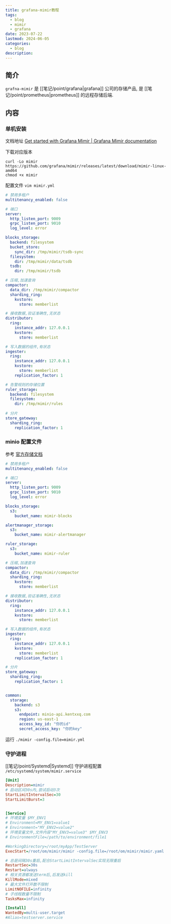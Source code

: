 ```yaml
---
title: grafana-mimir教程
tags:
  - blog
  - mimir
  - grafana
date: 2023-07-22
lastmod: 2024-06-05
categories:
  - blog
description: 
---
```


## 简介

`grafna-mimir` 是 [[笔记/point/grafana|grafana]] 公司的存储产品, 是 [[笔记/point/prometheus|prometheus]] 的远程存储后端.

## 内容

### 单机安装

文档地址 [Get started with Grafana Mimir | Grafana Mimir documentation](https://grafana.com/docs/mimir/latest/get-started/#start-grafana-mimir)

下载对应版本

```shell
curl -Lo mimir https://github.com/grafana/mimir/releases/latest/download/mimir-linux-amd64
chmod +x mimir
```

配置文件 `vim mimir.yml`

```yml
# 禁用多租户
multitenancy_enabled: false

# 端口
server:
  http_listen_port: 9009
  grpc_listen_port: 9010
  log_level: error

blocks_storage:
  backend: filesystem
  bucket_store:
    sync_dir: /tmp/mimir/tsdb-sync
  filesystem:
    dir: /tmp/mimir/data/tsdb
  tsdb:
    dir: /tmp/mimir/tsdb

# 压缩,加速查询
compactor:
  data_dir: /tmp/mimir/compactor
  sharding_ring:
    kvstore:
      store: memberlist

# 接收数据,验证准确性,无状态
distributor:
  ring:
    instance_addr: 127.0.0.1
    kvstore:
      store: memberlist

# 写入数据的组件,有状态
ingester:
  ring:
    instance_addr: 127.0.0.1
    kvstore:
      store: memberlist
    replication_factor: 1

# 告警规则的存储位置
ruler_storage:
  backend: filesystem
  filesystem:
    dir: /tmp/mimir/rules
    
# 分片
store_gateway:
  sharding_ring:
    replication_factor: 1
```

### minio 配置文件

参考 [官方存储文档](https://grafana.com/docs/mimir/latest/configure/configure-object-storage-backend/)

```yaml
# 禁用多租户
multitenancy_enabled: false

# 端口
server:
  http_listen_port: 9009
  grpc_listen_port: 9010
  log_level: error

blocks_storage:
  s3:
    bucket_name: mimir-blocks

alertmanager_storage:
  s3:
    bucket_name: mimir-alertmanager

ruler_storage:
  s3:
    bucket_name: mimir-ruler

# 压缩,加速查询
compactor:
  data_dir: /tmp/mimir/compactor
  sharding_ring:
    kvstore:
      store: memberlist

# 接收数据,验证准确性,无状态
distributor:
  ring:
    instance_addr: 127.0.0.1
    kvstore:
      store: memberlist

# 写入数据的组件,有状态
ingester:
  ring:
    instance_addr: 127.0.0.1
    kvstore:
      store: memberlist
    replication_factor: 1

# 分片
store_gateway:
  sharding_ring:
    replication_factor: 1


common:
  storage:
    backend: s3
    s3:
      endpoint: minio-api.kentxxq.com
      region: us-east-1
      access_key_id: "你的id"
      secret_access_key: "你的key"
```

运行 `./mimir -config.file=mimir.yml`

### 守护进程

[[笔记/point/Systemd|Systemd]] 守护进程配置 `/etc/systemd/system/mimir.service`

```ini
[Unit]
Description=mimir
# 启动区间30s内,尝试启动3次
StartLimitIntervalSec=30
StartLimitBurst=3


[Service]
# 环境变量 $MY_ENV1
# Environment=MY_ENV1=value1
# Environment="MY_ENV2=value2"
# 环境变量文件,文件内容"MY_ENV3=value3" $MY_ENV3
# EnvironmentFile=/path/to/environment/file1

#WorkingDirectory=/root/myApp/TestServer
ExecStart=/root/om/mimir/mimir -config.file=/root/om/mimir/mimir.yaml

# 总是间隔30s重启,配合StartLimitIntervalSec实现无限重启
RestartSec=30s 
Restart=always
# 相关资源都发送term后,后发送kill
KillMode=mixed
# 最大文件打开数不限制
LimitNOFILE=infinity
# 子线程数量不限制
TasksMax=infinity

[Install]
WantedBy=multi-user.target
#Alias=testserver.service
```
